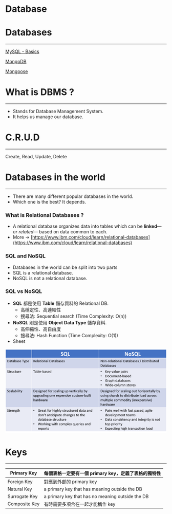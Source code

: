 # Database

# Databases

---

[MySQL - Basics](https://www.notion.so/MySQL-Basics-65e998fcb78f49fcab825401896fc2fe)

[MongoDB](https://www.notion.so/MongoDB-f863d02a57ce4af2ac5a7032bc2e04c5)

[Mongoose](https://www.notion.so/Mongoose-4da55cfdc1dc4a3eb095a99084a5dac0)

# What is DBMS ?

---

- Stands for Database Management System.
- It helps us manage our database.

# C.R.U.D

---

Create, Read, Update, Delete

# Databases in the world

---

- There are many different popular databases in the world.
- Which one is the best? It depends.

### What is Relational Databases ?

- A relational database organizes data into tables which can be **linked**—**or *related**—*
based on data common to each.
- More → [https://www.ibm.com/cloud/learn/relational-databases](https://www.ibm.com/cloud/learn/relational-databases)

### SQL and NoSQL

- Databases in the world can be split into two parts
- SQL is a relational database.
- NoSQL is not a relational database.

### SQL vs NoSQL

- **SQL** 都是使用 **Table** 儲存資料的 Relational DB.
    - 高穩定性、高連結性
    - 搜尋法: Sequential search (Time Complexity: O(n))
- **NoSQL** 則是使用 **Object Data Type** 儲存資料.
    - 高伸縮性、高自由度
    - 搜尋法: Hash Function (Time Complexity: O(1))
- Sheet

![sql_vs_nosql.png](Database%202de2b/sql_vs_nosql.png)

# Keys

---

| Primary Key | 每個表格一定要有一個 primary key，定義了表格的獨特性 |
| --- | --- |
| Foreign Key | 對應到外部的 primary key |
| Natural Key | a primary key that has meaning outside the DB |
| Surrogate Key | a primary key that has no meaning outside the DB |
| Composite Key | 有時需要多項合在一起才能稱作 key |